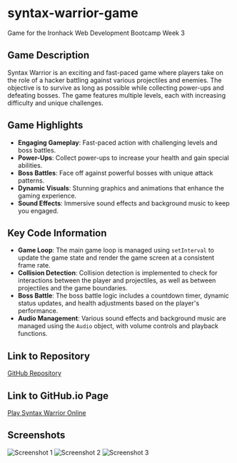 # syntax-warrior-game

Game for the Ironhack Web Development Bootcamp Week 3

## Game Description

Syntax Warrior is an exciting and fast-paced game where players take on the role of a hacker battling against various projectiles and enemies. The objective is to survive as long as possible while collecting power-ups and defeating bosses. The game features multiple levels, each with increasing difficulty and unique challenges.

## Game Highlights

- **Engaging Gameplay**: Fast-paced action with challenging levels and boss battles.
- **Power-Ups**: Collect power-ups to increase your health and gain special abilities.
- **Boss Battles**: Face off against powerful bosses with unique attack patterns.
- **Dynamic Visuals**: Stunning graphics and animations that enhance the gaming experience.
- **Sound Effects**: Immersive sound effects and background music to keep you engaged.

## Key Code Information

- **Game Loop**: The main game loop is managed using `setInterval` to update the game state and render the game screen at a consistent frame rate.
- **Collision Detection**: Collision detection is implemented to check for interactions between the player and projectiles, as well as between projectiles and the game boundaries.
- **Boss Battle**: The boss battle logic includes a countdown timer, dynamic status updates, and health adjustments based on the player's performance.
- **Audio Management**: Various sound effects and background music are managed using the `Audio` object, with volume controls and playback functions.

## Link to Repository

[GitHub Repository](https://github.com/yourusername/syntax-warrior-game)

## Link to GitHub.io Page

[Play Syntax Warrior Online](https://yourusername.github.io/syntax-warrior-game)

## Screenshots

![Screenshot 1](path/to/screenshot1.png)
![Screenshot 2](path/to/screenshot2.png)
![Screenshot 3](path/to/screenshot3.png)
